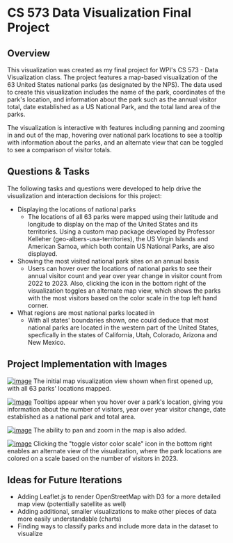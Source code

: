 # CS 573 Data Visualization Final Project

## Overview
This visualization was created as my final project for WPI's CS 573 - Data Visualization class. The project features a map-based visualization of the 63 United States national parks (as designated by the NPS). The data used to create this visualization includes the name of the park, coordinates of the park's location, and information about the park such as the annual visitor total, date established as a US National Park, and the total land area of the parks. 

The visualization is interactive with features including panning and zooming in and out of the map, hovering over national park locations to see a tooltip with information about the parks, and an alternate view that can be toggled to see a comparison of visitor totals.

## Questions & Tasks

The following tasks and questions were developed to help drive the visualization and interaction decisions for this project:

 * Displaying the locations of national parks
     *  The locations of all 63 parks were mapped using their latitude and longitude to display on the map of the United States and its territories. Using a custom map package developed by Professor Kelleher (geo-albers-usa-territories), the US Virgin Islands and American Samoa, which both contain US National Parks, are also displayed.
 * Showing the most visited national park sites on an annual basis
     * Users can hover over the locations of national parks to see their annual visitor count and year over year change in visitor count from 2022 to 2023. Also, clicking the icon in the bottom right of the visualization toggles an alternate map view, which shows the parks with the most visitors based on the color scale in the top left hand corner.
 * What regions are most national parks located in
     * With all states' boundaries shown, one could deduce that most national parks are located in the western part of the United States, specfically in the states of California, Utah, Colorado, Arizona and New Mexico.

## Project Implementation with Images

[![image](https://github.com/vspatel927/CS573-Final-Project/assets/89553998/99174e49-9dec-428e-a3e8-eaf2f40e3063)](https://vizhub.com/vspatel927/national-parks-map)
The initial map visualization view shown when first opened up, with all 63 parks' locations mapped.

[![image](https://github.com/vspatel927/CS573-Final-Project/assets/89553998/7ec538a6-952f-493e-8b81-327890c7f125)](https://vizhub.com/vspatel927/national-parks-map)
Tooltips appear when you hover over a park's location, giving you information about the number of visitors, year over year visitor change, date established as a national park and total area.

[![image](https://github.com/vspatel927/CS573-Final-Project/assets/89553998/90162953-e85d-4ff2-adda-9df8e889a6c8)](https://vizhub.com/vspatel927/national-parks-map)
The ability to pan and zoom in the map is also added.

[![image](https://github.com/vspatel927/CS573-Final-Project/assets/89553998/20d1f894-2e33-41b4-8355-1893c576ad0d)](https://vizhub.com/vspatel927/national-parks-map)
Clicking the "toggle vistor color scale" icon in the bottom right enables an alternate view of the visualization, where the park locations are colored on a scale based on the number of visitors in 2023.

## Ideas for Future Iterations

  * Adding Leaflet.js to render OpenStreetMap with D3 for a more detailed map view (potentially satellite as well)
  * Adding additional, smaller visualizations to make other pieces of data more easily understandable (charts)
  * Finding ways to classify parks and include more data in the dataset to visualize


